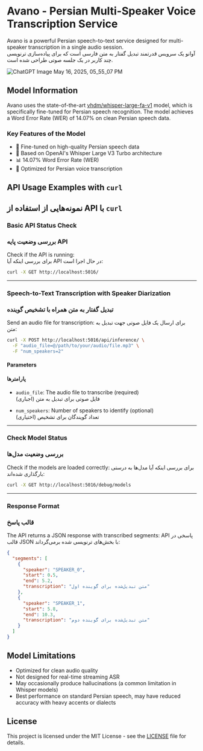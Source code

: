 # Avano - Persian Multi-Speaker Voice Transcription Service

Avano is a powerful Persian speech-to-text service designed for multi-speaker transcription in a single audio session.  
آوانو یک سرویس قدرتمند تبدیل گفتار به متن فارسی است که برای پیاده‌سازی ترنویسی چند کاربر در یک جلسه صوتی طراحی شده است.

![ChatGPT Image May 16, 2025, 05_55_07 PM](https://github.com/user-attachments/assets/bba046c7-12fe-45ad-9244-741632a07b1a)

## Model Information

Avano uses the state-of-the-art [vhdm/whisper-large-fa-v1](https://huggingface.co/vhdm/whisper-large-fa-v1) model, which is specifically fine-tuned for Persian speech recognition. The model achieves a Word Error Rate (WER) of 14.07% on clean Persian speech data.

### Key Features of the Model
- 🎯 Fine-tuned on high-quality Persian speech data
- 🚀 Based on OpenAI's Whisper Large V3 Turbo architecture
- 📊 14.07% Word Error Rate (WER)
- 💪 Optimized for Persian voice transcription

## API Usage Examples with `curl`  
## نمونه‌هایی از استفاده از API با `curl`

### Basic API Status Check  
### بررسی وضعیت پایه API

Check if the API is running:  
برای بررسی اینکه آیا API در حال اجرا است:

```bash
curl -X GET http://localhost:5016/
````

---

### Speech-to-Text Transcription with Speaker Diarization
### تبدیل گفتار به متن همراه با تشخیص گوینده

Send an audio file for transcription:
برای ارسال یک فایل صوتی جهت تبدیل به متن:

```bash
curl -X POST http://localhost:5016/api/inference/ \
  -F "audio_file=@/path/to/your/audio/file.mp3" \
  -F "num_speakers=2"
```

#### Parameters
#### پارامترها

* `audio_file`: The audio file to transcribe (required)  
  فایل صوتی برای تبدیل به متن (اجباری)

* `num_speakers`: Number of speakers to identify (optional)  
  تعداد گویندگان برای تشخیص (اختیاری)

---

### Check Model Status
### بررسی وضعیت مدل‌ها

Check if the models are loaded correctly:
برای بررسی اینکه آیا مدل‌ها به درستی بارگذاری شده‌اند:

```bash
curl -X GET http://localhost:5016/debug/models
```

---

### Response Format
### قالب پاسخ

The API returns a JSON response with transcribed segments:
API پاسخی در قالب JSON با بخش‌های ترنویسی شده برمی‌گرداند:

```json
{
  "segments": [
    {
      "speaker": "SPEAKER_0",
      "start": 0.5,
      "end": 5.2,
      "transcription": "متن تبدیل‌شده برای گوینده اول"
    },
    {
      "speaker": "SPEAKER_1",
      "start": 5.8,
      "end": 10.3,
      "transcription": "متن تبدیل‌شده برای گوینده دوم"
    }
  ]
}
```

## Model Limitations
- Optimized for clean audio quality
- Not designed for real-time streaming ASR
- May occasionally produce hallucinations (a common limitation in Whisper models)
- Best performance on standard Persian speech, may have reduced accuracy with heavy accents or dialects

## License
This project is licensed under the MIT License - see the [LICENSE](LICENSE) file for details.



